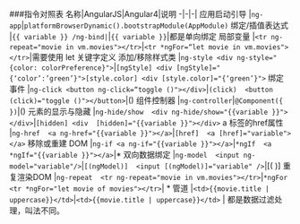 ###指令对照表
名称|AngularJS|Angular4|说明
-|-|-|
应用启动引导 |`ng-app`|`platformBrowserDynamic().bootstrapModule(AppModule)`
绑定/插值表达式 |`{{ variable }} /ng-bind|`|`{{ variable }}`|都是单向绑定
局部变量 |`<tr ng-repeat="movie in vm.movies"></tr>`|`<tr *ngFor=“let movie in vm.movies"></tr>`|需要使用 let 关键字定义
添加/移除样式类 |`ng-style <div ng-style="{color: colorPreference}">`|`[ngStyle] <div [ngStyle]="{‘color’:’green’}">[style.color] <div [style.color]="{‘green’}">`
绑定事件 |`ng-click <button ng-click=“toggle ()"></div>`|`(click)  <button (click)="toggle ()"></button>`|()
组件控制器 |`ng-controller`|`@Component({  })`|()
元素的显示与隐藏 |`ng-hide/show  <div ng-hide/show="{{variable }}"></div>`|`[hidden] <div  [hidden]="{{variable }}"></div>`
a 标签的href属性 |`ng-href  <a ng-href="{{variable }}"></a>`|`[href]  <a [href]="variable"></a>`
移除或重建 DOM |`ng-if <a ng-if="{{variable }}"></a>`|`*ngIf  <a  *ngIf="{{variable }}"></a>`|*
双向数据绑定 |`ng-model  <input ng-model="variable"/>`|`[(ngModel)]  <input [(ngModel)]="variable" />`|[( )]
重复渲染DOM |`ng-repeat  <tr ng-repeat="movie in vm.movies"></tr>`|`*ngFor <tr *ngFor="let movie of movies"></tr>`| *
管道 |`<td>{{movie.title | uppercase}}</td>`|`<td>{{movie.title | uppercase}}</td>` | 都是数据过滤处理，叫法不同。
